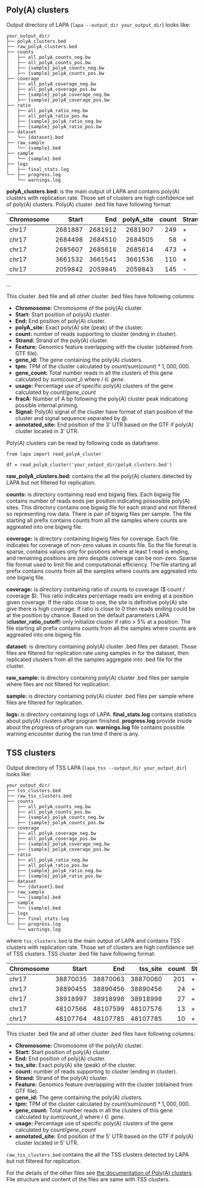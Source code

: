 ## Poly(A) clusters

Output directory of LAPA (`lapa --output_dir your_output_dir`) looks like:

```
your_output_dir/
├── polyA_clusters.bed
├── raw_polyA_clusters.bed
├── counts
│   ├── all_polyA_counts_neg.bw
│   ├── all_polyA_counts_pos.bw
│   ├── {sample}_polyA_counts_neg.bw
│   ├── {sample}_polyA_counts_pos.bw
├── coverage
│   ├── all_polyA_coverage_neg.bw
│   ├── all_polyA_coverage_pos.bw
│   ├── {sample}_polyA_coverage_neg.bw
│   ├── {sample}_polyA_coverage_pos.bw
├── ratio
│   ├── all_polyA_ratio_neg.bw
│   ├── all_polyA_ratio_pos.bw
│   ├── {sample}_polyA_ratio_neg.bw
│   ├── {sample}_polyA_ratio_pos.bw
├── dataset
│   └── {dataset}.bed
├── raw_sample
│   └── {sample}.bed
├── sample
│   └── {sample}.bed
├── logs
│   ├── final_stats.log
└── ├── progress.log
    └── warnings.log
```

**polyA_clusters.bed:** is the main output of LAPA and contains poly(A) clusters with replication rate. Those set of clusters are high confidence set of poly(A) clusters. Poly(A) cluster .bed file have following format:


| Chromosome   |   Start |     End |   polyA_site |   count | Strand   | Feature         | gene_id            |      tpm |   gene_count |    usage |   fracA | signal         |   annotated_site |
|:-------------|--------:|--------:|-------------:|--------:|:---------|:----------------|:-------------------|---------:|-------------:|---------:|--------:|:---------------|-----------------:|
| chr17        | 2681887 | 2681912 |      2681907 |     249 | +        | three_prime_utr | ENSG00000007168.14 |  7978.72 |          780 | 0.319231 |       4 | 2681885@AATAAA |          2685608 |
| chr17        | 2684498 | 2684510 |      2684505 |      58 | +        | three_prime_utr | ENSG00000007168.14 |  1858.5  |          780 | 0.074359 |       4 | 2684477@AATAAA |          2685608 |
| chr17        | 2685607 | 2685616 |      2685614 |     473 | +        | three_prime_utr | ENSG00000007168.14 | 15156.4  |          780 | 0.60641  |       3 | 2685562@ATTAAA |          2685608 |
| chr17        | 3661532 | 3661541 |      3661536 |     110 | +        | three_prime_utr | ENSG00000040531.16 |  3524.74 |          110 | 1        |       1 | 3661514@ATTAAA |          3663103 |
| chr17        | 2059842 | 2059845 |      2059843 |     145 | -        | three_prime_utr | ENSG00000070366.14 |  4646.24 |          145 | 1        |       2 | 2059861@AATAAA |          2059842 |
...

This cluster .bed file and all other cluster .bed files have following columns:


- **Chromosome:** Chromosome of the poly(A) cluster.
- **Start:** Start position of poly(A) cluster.
- **End:** End position of poly(A) cluster.
- **polyA_site:** Exact poly(A) site (peak) of the cluster.
- **count:** number of reads supporting to cluster (ending in cluster).
- **Strand:** Strand of the poly(A) cluster.
- **Feature:** Genomics feature overlapping with the cluster (obtained from GTF file).
- **gene_id:** The gene containing the poly(A) clusters.
- **tpm:** TPM of the cluster calculated by $count / sum(count) * 1,000,000$.
- **gene_count:** Total number reads in all the clusters of this gene calculated by $sum(count\_i)$ where $i \in gene$.
- **usage:** Percentage use of specific poly(A) clusters of the gene calculated by $count / gene\_count$
- **fracA:** Number of A bp following the poly(A) cluster peak indicationg possible internal priming.
- **Signal:** Poly(A) signal of the cluster have format of start position of the cluster and signal sequence separated by @.
- **annotated_site:** End position of the 3' UTR based on the GTF if poly(A) cluster located in 3' UTR.

Poly(A) clusters can be read by following code as dataframe:

```
from lapa import read_polyA_cluster

df = read_polyA_cluster('your_output_dir/polyA_clusters.bed')
```

**raw_polyA_clusters.bed:** contains the all the poly(A) clusters detected by LAPA but not filtered for replication.


**counts:** is directory containing read end bigwig files. Each bigwig file contains number of reads ends per position indicating possosible poly(A) sites. This directory contains one bigwig file for each strand and not filtered so representing row data. There is pair of bigwig files per sample. The file starting all prefix contains counts from all the samples where counts are aggreated into one bigwig file.


**coverage:** is directory containing bigwig files for coverage. Each file indicates for coverage of non-zero values in counts file. So the file format is sparse, contains values only for positions where at least 1 read is ending, and remaining positions are zero despite coverage can be non-zero. Sparse file format used to limit file and computational efficiency. The file starting all prefix contains counts from all the samples where counts are aggreated into one bigwig file.


**coverage:** is directory containing ratio of counts to coverage ($ count / coverage $). This ratio indicates percentage reads are ending at a position given coverage. If the ratio close to one, the site is definitive poly(A) site give there is high coverage. If ratio is close to 0 then reads ending could be at the position by chance. Based on the default parameters LAPA (**cluster_ratio_cutoff**) only initialize cluster if ratio > 5% at a position. The file starting all prefix contains counts from all the samples where counts are aggreated into one bigwig file.


**dataset:** is directory containing poly(A) cluster .bed files per dataset. Those files are filtered for replication rate using samples in for the dataset, then replicated clusters from all the samples aggregate into .bed file for the cluster.


**raw_sample:** is directory containing poly(A) cluster .bed files per sample where files are not filtered for replication. 

**sample:** is directory containing poly(A) cluster .bed files per sample where files are filtered for replication. 


**logs:** is directory containing logs of LAPA. **final_stats.log** contains statistics about poly(A) clusters after program finished. **progress.log** provide inside about the progress of program run. **warnings.log** file contains possible warning encounter during the run time if there is any.


## TSS clusters

Output directory of TSS LAPA (`lapa_tss --output_dir your_output_dir`) looks like:

```
your_output_dir/
├── tss_clusters.bed
├── raw_tss_clusters.bed
├── counts
│   ├── all_polyA_counts_neg.bw
│   ├── all_polyA_counts_pos.bw
│   ├── {sample}_polyA_counts_neg.bw
│   ├── {sample}_polyA_counts_pos.bw
├── coverage
│   ├── all_polyA_coverage_neg.bw
│   ├── all_polyA_coverage_pos.bw
│   ├── {sample}_polyA_coverage_neg.bw
│   ├── {sample}_polyA_coverage_pos.bw
├── ratio
│   ├── all_polyA_ratio_neg.bw
│   ├── all_polyA_ratio_pos.bw
│   ├── {sample}_polyA_ratio_neg.bw
│   ├── {sample}_polyA_ratio_pos.bw
├── dataset
│   └── {dataset}.bed
├── raw_sample
│   └── {sample}.bed
├── sample
│   └── {sample}.bed
├── logs
│   ├── final_stats.log
└── ├── progress.log
    └── warnings.log
```

where `tss_clusters.bed` is the main output of LAPA and contains TSS clusters with replication rate. Those set of clusters are high confidence set of TSS clusters. TSS cluster .bed file have following format:


| Chromosome   |    Start |      End |   tss_site |   count | Strand   | Feature        | gene_id            |     tpm |   gene_count |     usage |   annotated_site |
|:-------------|---------:|---------:|-----------:|--------:|:---------|:---------------|:-------------------|--------:|-------------:|----------:|-----------------:|
| chr17        | 38870035 | 38870063 |   38870060 |     201 | +        | five_prime_utr | ENSG00000002834.18 | 2220.6  |          252 | 0.797619  |         38869858 |
| chr17        | 38890455 | 38890456 |   38890456 |      24 | +        | exon           | ENSG00000002834.18 |  265.15 |          252 | 0.0952381 |               -1 |
| chr17        | 38918997 | 38918998 |   38918998 |      27 | +        | exon           | ENSG00000002834.18 |  298.29 |          252 | 0.107143  |               -1 |
| chr17        | 48107566 | 48107599 |   48107576 |      13 | +        | five_prime_utr | ENSG00000002919.15 |  143.62 |           23 | 0.565217  |         48107548 |
| chr17        | 48107764 | 48107785 |   48107785 |      10 | +        | five_prime_utr | ENSG00000002919.15 |  110.48 |           23 | 0.434783  |         48107548 |

This cluster .bed file and all other cluster .bed files have following columns:


- **Chromosome:** Chromosome of the poly(A) cluster.
- **Start:** Start position of poly(A) cluster.
- **End:** End position of poly(A) cluster.
- **tss_site:** Exact poly(A) site (peak) of the cluster.
- **count:** number of reads supporting to cluster (ending in cluster).
- **Strand:** Strand of the poly(A) cluster.
- **Feature:** Genomics feature overlapping with the cluster (obtained from GTF file).
- **gene_id:** The gene containing the poly(A) clusters.
- **tpm:** TPM of the cluster calculated by $count / sum(count) * 1,000,000$.
- **gene_count:** Total number reads in all the clusters of this gene calculated by $sum(count\_i)$ where $i \in gene$.
- **usage:** Percentage use of specific poly(A) clusters of the gene calculated by $count / gene\_count$
- **annotated_site:** End position of the 5' UTR based on the GTF if poly(A) cluster located in 5' UTR.

`raw_tss_clusters.bed` contains the all the TSS clusters detected by LAPA but not filtered for replication.

For the details of the other files see [the documentation of Poly(A) clusters](#poly(A)-clusters). File structure and content of the files are same with TSS clusters.
